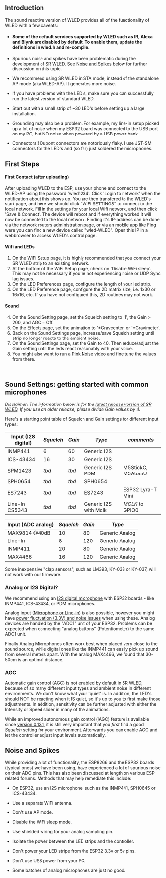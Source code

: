 ## Introduction
The sound reactive version of WLED provides all of the functionality of WLED with a few caveats:

* #### Some of the default services supported by WLED such as IR, Alexa and Blynk are disabled by default. To enable them, update the definitions in wled.h and re-compile.
* Spurious noise and spikes have been problematic during the development of SR WLED. See [Noise and Spikes](https://github.com/atuline/WLED/wiki/First-Time-Setup#noise-and-spikes) below for further discussion on this topic.
* We recommend using SR WLED in STA mode, instead of the standalone AP mode (aka WLED-AP). It generates more noise.
* If you have problems with the LED's, make sure you can successfully run the latest version of standard WLED.
* Start out with a small strip of ~30 LED's before setting up a large installation.


* Grounding may also be a problem. For example, my line-in setup picked up a lot of noise when my ESP32 board was connected to the USB port on my PC, but NO noise when powered by a USB power bank.
* Connectors!! Dupont connectors are notoriously flaky. I use JST-SM connectors for the LED's and (so far) just soldered the microphones.


## First Steps
#### First Contact (after uploading)
After uploading WLED to the ESP, use your phone and connect to the WLED-AP using the password 'wled1234'.
Click 'Login to network' when the notification about this shows up. You are then transfered to the WLED's start page, and here we should click "WIFI SETTINGS" to connect to the local network. Fill in the settings for your local Wifi network, and then click 'Save & Connect'. The device will reboot and if everything worked it will now be connected to the local network. Finding it's IP-address can be done via the network routers administration page, or via an mobile app like Fing were you can find a new device called "wled-WLED". Open this IP in a webbrowser to access WLED's control page.

#### Wifi and LEDs
1. On the WiFi Setup page, it is highly recommended that you connect your SR WLED strip to an existing network.
2. At the bottom of the WiFi Setup page, check on 'Disable WiFi sleep'. This may not be necessary if you're not experiencing noise or UDP Sync lag issues.
3. On the LED Preferences page, configure the length of your led strip.
3. On the LED Preference page, configure the 2D matrix size, i.e. 1x30 or 16x16, etc. If you have not configured this, 2D routines may not work.

#### Sound
4. On the Sound Setting page, set the Squelch setting to '1', the Gain > 200, and AGC = Off.
5. On the Effects page, set the animation to '*Gravcenter' or '*Gravimeter'.
6. Back on the Sound Settings page, increase/save Squelch setting until strip no longer reacts to the ambient noise.
7. On the Sound Settings page, set the Gain to 40. Then reduce/adjust the Gain setting until the leds react reasonably with your voice.
8. You might also want to run a [Pink Noise](https://www.youtube.com/watch?v=ZXtimhT-ff4) video and fine tune the values from there.
<br/>

## Sound Settings: getting started with common microphones

_Disclaimer: The information below is for the [latest release version of SR WLED](https://github.com/atuline/WLED/releases)._ 
_If you use an older release, please divide _Gain_ values by 4._

Here's a starting point table of Squelch and Gain settings for different input types:

| Input (I2S digital) | _Squelch_ | _Gain_ | _Type_ | _comments_
| ------------------- | --------- | ------ | -------| ------
| INMP441 | 6 | 60 | Generic I2S | 
| ICS-43434 | 16 | 30  | Generic I2S | 
| SPM1423 | _tbd_ | _tbd_  | Generic I2S PDM | M5StickC, M5AtomU
| SPH0654 | _tbd_ | _tbd_  | SPH0654 | 
| ES7243 | _tbd_ | _tbd_  | ES7243 | ESP32 Lyra-T Mini
| Line-In CS5343 | _tbd_ | _tbd_  | Generic I2S with Mclk | _MCLK_ to GPIO0


| Input (ADC analog)  | _Squelch_ | _Gain_ | _Type_ 
| ------------------- | --------- | ------ | ------- 
| MAX9814 @40dB | 10 | 80 | Generic Analog
| Line-In | 8 | 120 | Generic Analog
| INMP411 | 20 | 80  | Generic Analog
| MAX4466 | 16 | 120 | Generic Analog


Some inexpensive "clap sensors", such as LM393, KY-038 or KY-037, will not work with our firmware.


### Analog or I2S Digital?

We recommend using an [I2S digital microphone](https://github.com/atuline/WLED/wiki/Digital-Microphone-Hookup) with ESP32 boards - like INMP441, ICS-43434, or PDM microphones.

Analog input ([Microphone or Line-in](https://github.com/atuline/WLED/wiki/Analog-Audio-Input-Options)) is also possible, however you might have [power fluctuation (3.3V) and noise issues](https://github.com/atuline/WLED/wiki/Noise-and-Spikes#both-platforms) when using these. Analog devices are handled by the "ADC1" unit of your ESP32. Problems can be expected when connecting "analog buttons" (Potentiometer) to the same ADC1 unit. 

Finally Analog Microphones often work best when placed very close to the sound source, while digital ones like the INMP441 can easily pick up sound from several meters apart. With the analog MAX4466, we found that 30-50cm is an optimal distance. 

### AGC
Automatic gain control (AGC) is not enabled by default in SR WLED, because of so many different input types and ambient noise in different environments. We don't know what your 'quiet' is. In addition, the LED's should NOT be reacting when it IS quiet, so it's up to you to first make those adjustments. In addition, sensitivity can be further adjusted with either the Intensity or Speed slider in many of the animations.

While an improved autonomous gain control (iAGC) feature is available since [version 0.13.1](https://github.com/atuline/WLED/releases/tag/v0.13.1), it is still very important that you _first_ find a good _Squelch_ setting for your environment. Afterwards you can enable AGC and let the controller adjust input levels automatically. 

## Noise and Spikes
While providing a lot of functionality, the ESP8266 and the ESP32 boards (typical ones) we have been using, have experienced a lot of spurious noise on their ADC pins. This has also been discussed at length on various ESP related forums. Methods that may help remediate this include:

* On ESP32, use an I2S microphone, such as the INMP441, SPH0645 or ICS-43434.
* Use a separate WiFi antenna.
* Don't use AP mode.
* Disable the WiFi sleep mode.

* Use shielded wiring for your analog sampling pin.
* Isolate the power between the LED strips and the controller.
* Don't power your LED stripe from the ESP32 3.3v or 5v pins.
* Don't use USB power from your PC.
* Some batches of analog microphones are just no good.

